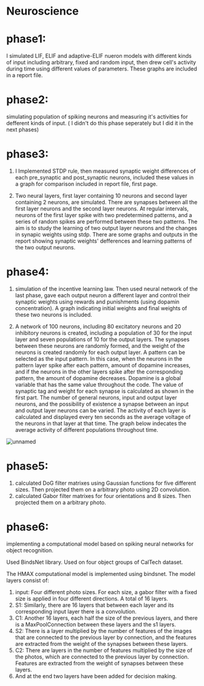 # Neuroscience

# phase1:
I simulated LIF, ELIF and adaptive-ELIF nueron models with different kinds of input including arbitrary, fixed and random input, then drew cell's activity during time using different values of parameters. These graphs are included in a report file.

# phase2:
simulating population of spiking neurons and measuring it's activities for defferent kinds of input. ( I didn't do this phase seperately but I did it in the next phases)  
# phase3:
1. I Implemented STDP rule, then measured synaptic weight differences of each pre_synaptic and post_synaptic neurons, included these values in a graph for comparison included in report file, first page.

2. Two neural layers, first layer containing 10 neurons and second layer containing 2 neurons, are simulated. There are synapses between all the first layer neurons and the second layer neurons. At regular intervals, neurons of the first layer spike with two predetermined patterns, and a series of random spikes are performed between these two patterns. The aim is to study the learning of two output layer neurons and the changes in synapic weights using stdp. There are some graphs and outputs in the report showing synaptic weights' defferences and learning patterns of the two output neurons.

# phase4:
1. simulation of the incentive learning law. Then used neural network of the last phase, gave each output neuron a different layer and control their synaptic weights using rewards and punishments (using dopamin concentration). A graph indicating initial weights and final weights of these two neurons is included.

2. A network of 100 neurons, including 80 excitatory neurons and 20 inhibitory neurons is created, including a population of 30 for the input layer and seven populations of 10 for the output layers. The synapses between these neurons are randomly formed, and the weight of the neurons is created randomly for each output layer. A pattern can be selected as the input pattern. In this case, when the neurons in the pattern layer spike after each pattern, amount of dopamine increases, and if the neurons in the other layers spike after the corresponding pattern, the amount of dopamine decreases. Dopamine is a global variable that has the same value throughout the code. The value of synaptic tag and weight for each synapse is calculated as shown in the first part. The number of general neurons, input and output layer neurons, and the possibility of existence a synapse between an input and output layer neurons can be varied. The activity of each layer is calculated and displayed every ten seconds as the average voltage of the neurons in that layer at that time. The graph below indecates the average activity of different populations throughout time.

![unnamed](https://user-images.githubusercontent.com/47301294/131029550-0d409b88-e588-4390-97ae-ab88fd32153d.png)

# phase5:
1. calculated DoG filter matrixes using Gaussian functions for five different sizes. Then projected them on a arbitrary photo using 2D convolution.
2. calculated Gabor filter matrixes for four orientations and 8 sizes. Then projected them on a arbitrary photo.

# phase6:
implementing a computational model based on spiking neural networks for object recognition.

Used BindsNet library. Used on four object groups of CalTech dataset.

The HMAX computational model is implemented using bindsnet.
The model layers consist of:
1. input:
Four different photo sizes. For each size, a gabor filter with a fixed size is applied in four different directions. A total of 16 layers.
2. S1:
Similarly, there are 16 layers that between each layer and its corresponding input layer there is a convolution.
3. C1:
Another 16 layers, each half the size of the previous layers, and there is a MaxPoolConnection between these layers and the s1 layers.
4. S2:
There is a layer multiplied by the number of features of the images that are connected to the previous layer by connection, and the features are extracted from the weight of the synapses between these layers.
5. C2:
There are layers in the number of features multiplied by the size of the photos, which are connected to the previous layer by connection. Features are extracted from the weight of synapses between these layers.
6. And at the end two layers have been added for decision making.
